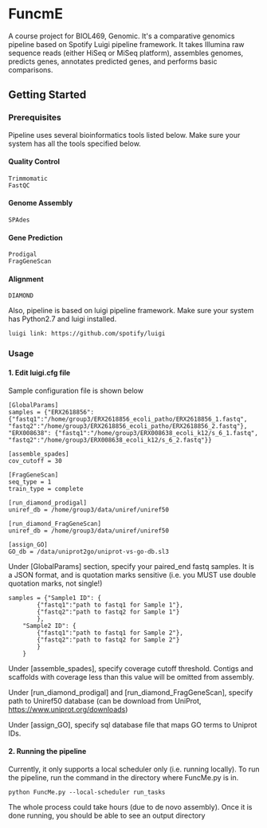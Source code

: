 # FuncmE

A course project for BIOL469, Genomic. It's a comparative genomics pipeline based on Spotify Luigi pipeline framework. It takes Illumina raw sequence reads (either HiSeq or MiSeq platform), assembles genomes, predicts genes, annotates predicted genes, and performs basic comparisons.

## Getting Started

### Prerequisites

Pipeline uses several bioinformatics tools listed below. Make sure your system has all the tools specified below.

#### Quality Control
```
Trimmomatic
FastQC
```

#### Genome Assembly
```
SPAdes
```

#### Gene Prediction
```
Prodigal
FragGeneScan
```

#### Alignment
```
DIAMOND
```

Also, pipeline is based on luigi pipeline framework. Make sure your system has Python2.7 and luigi installed.
```
luigi link: https://github.com/spotify/luigi
```

### Usage

#### 1. Edit luigi.cfg file
Sample configuration file is shown below

```
[GlobalParams]
samples = {"ERX2618856": {"fastq1":"/home/group3/ERX2618856_ecoli_patho/ERX2618856_1.fastq", "fastq2":"/home/group3/ERX2618856_ecoli_patho/ERX2618856_2.fastq"}, "ERX008638": {"fastq1":"/home/group3/ERX008638_ecoli_k12/s_6_1.fastq", "fastq2":"/home/group3/ERX008638_ecoli_k12/s_6_2.fastq"}}

[assemble_spades]
cov_cutoff = 30

[FragGeneScan]
seq_type = 1
train_type = complete

[run_diamond_prodigal]
uniref_db = /home/group3/data/uniref/uniref50

[run_diamond_FragGeneScan]
uniref_db = /home/group3/data/uniref/uniref50

[assign_GO]
GO_db = /data/uniprot2go/uniprot-vs-go-db.sl3
```

Under [GlobalParams] section, specify your paired_end fastq samples.
It is a JSON format, and is quotation marks sensitive (i.e. you MUST use double quotation marks, not single!) 

```
samples = {"Sample1 ID": {
		{"fastq1":"path to fastq1 for Sample 1"},
		{"fastq2":"path to fastq2 for Sample 1"}
		},
	"Sample2 ID": {
		{"fastq1":"path to fastq1 for Sample 2"},
		{"fastq2":"path to fastq2 for Sample 2"}
		}	
	}
```

Under [assemble_spades], specify coverage cutoff threshold. 
Contigs and scaffolds with coverage less than this value will be omitted from assembly.

Under [run_diamond_prodigal] and [run_diamond_FragGeneScan], specify path to Uniref50 database (can be download from UniProt, https://www.uniprot.org/downloads)

Under [assign_GO], specify sql database file that maps GO terms to Uniprot IDs.

#### 2. Running the pipeline
Currently, it only supports a local scheduler only (i.e. running locally).
To run the pipeline, run the command in the directory where FuncMe.py is in.
```
python FuncMe.py --local-scheduler run_tasks
```
The whole process could take hours (due to de novo assembly).
Once it is done running, you should be able to see an output directory
